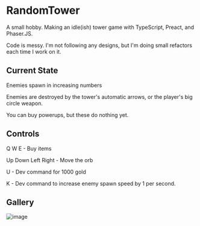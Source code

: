 # RandomTower

A small hobby. Making an idle(ish) tower game with TypeScript, Preact, and Phaser.JS.

Code is messy. I'm not following any designs, but I'm doing small refactors each time I work on it.

## Current State

Enemies spawn in increasing numbers

Enemies are destroyed by the tower's automatic arrows, or the player's big circle weapon.

You can buy powerups, but these do nothing yet.

## Controls

Q W E - Buy items

Up Down Left Right - Move the orb

U - Dev command for 1000 gold

K - Dev command to increase enemy spawn speed by 1 per second.

## Gallery

![image](https://github.com/GeorgeHarland/RandomTower/assets/37070520/29b8f13f-cea1-444a-8f25-7babe137759a)

